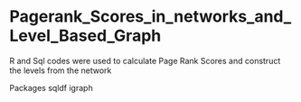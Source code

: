 # Pagerank_Scores_in_networks_and_Level_Based_Graph


R and Sql codes were used to calculate Page Rank Scores and construct the levels from the network

Packages
sqldf
igraph
